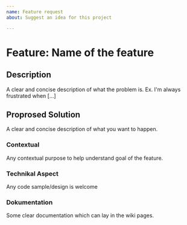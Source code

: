 ```yaml
---
name: Feature request
about: Suggest an idea for this project

---
```


# Feature: Name of the feature

##  Description

A clear and concise description of what the problem is. Ex. I'm always frustrated when [...]

## Proprosed Solution

A clear and concise description of what you want to happen.

### Contextual

Any contextual purpose to help understand goal of the feature.

### Technikal Aspect

Any code sample/design is welcome

### Dokumentation

Some clear documentation which can lay in the wiki pages.